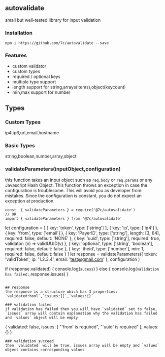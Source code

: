 ## autovalidate
small but well-tested library for input validation

### Installation
`
npm i https://github.com/7c/autovalidate --save
`

### Features
- custom validator
- custom types
- required / optional keys
- multiple type support
- length support for string,arrays(items),object(keycount)
- min,max support for number

## Types
### Custom Types
ip4,ip6,url,email,hostname
### Basic Types
string,boolean,number,array,object

### validateParameters(inputObject,configuration)
this function takes an input object such as `req.body` or `req.params` or any Javascript Hash Object. This function throws an exception in case the configuration is troublesome. This will avoid you as developer from mistakes. Since the configuration is constant, you do not expect an exception at production.

```
const  { validateParameters } = require('@7c/autovalidate')
// OR
import { validateParameters } from '@7c/autovalidate'
```

let configuration = [
    { key: 'token', type: ['string'] },
    { key: 'ip', type: ['ip4'] },
    { key: 'from', type: ['email'] },
    {
        key: 'PayerID', type: ['string'],
        length: [3, 64],
        required: false,
        default: 'NONE'
    },
    {
        key: 'uuid', type: ['string'],
        required: true,
        validator: (v) => validUUID(v)
    },
    {
        key: 'optional', type: ['string', 'boolean'],
        required: false,
        default: false
    },
    {
        key: 'theid', type: ['number'],
        min: 1,
        required: false,
        default: false
    }
]
let response = validateParameters({
    token: 'validToken',
    ip: '1.2.3.4',
    email: 'test@gmail.com'
}, configuration )

if (response.validated) {
    console.log(`sucess`)
} else {
    console.log(`validation has failed:`,response.issues)
}

```

## response
the response is a structure which has 3 properties: `validated:bool`,`issues:[]`,`values:{}`

### validation failed
if validation has failed then you will have `validated` set to false, `issues` array will contain explanation why the validation has failed and `values` object will be empty
```
{
  validated: false,
  issues: [ "'from' is required", "'uuid' is required" ],
  values: {}
}
```
### validation succeed
then `validated` will be true, issues array will be empty and `values` object contains corresponding values
